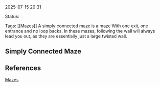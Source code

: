 2025-07-15 20:31

Status: 

Tags: [[Mazes]]
	A simply connected maze is a maze With one exit, one entrance and no loop backs. In these mazes, following the wall will always lead you out, as they are essentially just a large twisted wall. 
## Simply Connected Maze



## References
[Mazes](https://en.wikipedia.org/wiki/Maze)
